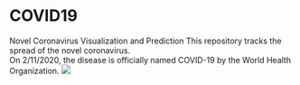 # COVID19
Novel Coronavirus Visualization and Prediction
This repository tracks the spread of the novel coronavirus.<br>
On 2/11/2020, the disease is officially named COVID-19 by the World Health Organization.
<img src="https://nortonhealthcare.com/wp-content/uploads/SYS-313628-COVID-19-Coronavirus-approved-image.jpg" />

